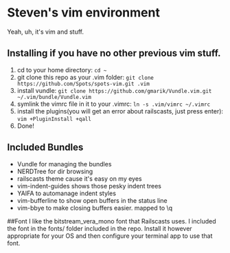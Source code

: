 # Steven's vim environment

Yeah, uh, it's vim and stuff.

## Installing if you have no other previous vim stuff.
1. cd to your home directory:
 ````cd ~````
2. git clone this repo as your .vim folder:
 ````git clone https://github.com/Spots/spots-vim.git .vim```` 
3. install vundle:
 ````git clone https://github.com/gmarik/Vundle.vim.git ~/.vim/bundle/Vundle.vim```` 
4. symlink the vimrc file in it to your .vimrc:
 ````ln -s .vim/vimrc ~/.vimrc````
5. install the plugins(you will get an error about railscasts, just press enter):
 ````vim +PluginInstall +qall````
6. Done!

## Included Bundles

* Vundle for managing the bundles
* NERDTree for dir browsing
* railscasts theme cause it's easy on my eyes
* vim-indent-guides shows those pesky indent trees
* YAIFA to automanage indent styles
* vim-bufferline to show open buffers in the status line
* vim-bbye to make closing buffers easier. mapped to \q

##Font
I like the bitstream_vera_mono font that Railscasts uses. I included the font in the fonts/ folder included in the repo. Install it however appropriate for your OS and then configure your terminal app to use that font. 

